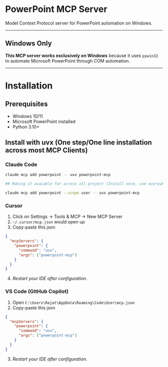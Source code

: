 # PowerPoint MCP Server

Model Context Protocol server for PowerPoint automation on Windows.

---

## Windows Only

**This MCP server works exclusively on Windows** because it uses `pywin32` to automate Microsoft PowerPoint through COM automation.

---

# Installation

## Prerequisites
- Windows 10/11
- Microsoft PowerPoint installed
- Python 3.10+

## Install with uvx (One step/One line installation across most MCP Clients)

### Claude Code
```bash
claude mcp add powerpoint -- uvx powerpoint-mcp

## Making it avaiable for across all project (Install once, use everywhere)

claude mcp add powerpoint --scope user -- uvx powerpoint-mcp
```

### Cursor
1) Click on Settings -> Tools & MCP -> New MCP Server
2) `~/.cursor/mcp.json` would open up
3) Copy-paste this json
```json
{
  "mcpServers": {
    "powerpoint": {
      "command": "uvx",
      "args": ["powerpoint-mcp"]
    }
  }
}
```
4) *Restart your IDE after configuration.*


### VS Code (GitHub Copilot)
1) Open `C:\Users\Rajat\AppData\Roaming\Code\User\mcp.json`
2) Copy-paste this json
```json
{
  "mcpServers": {
    "powerpoint": {
      "command": "uvx",
      "args": ["powerpoint-mcp"]
    }
  }
}
```
3) *Restart your IDE after configuration.*
